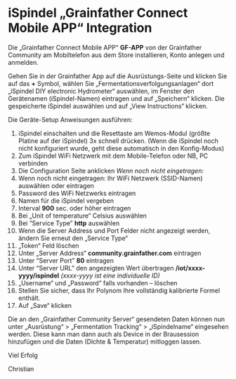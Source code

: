 # iSpindel „Grainfather Connect Mobile APP“ Integration

Die „Grainfather Connect Mobile APP“ **GF-APP** von der Grainfather Community am Mobiltelefon aus dem Store installieren, Konto anlegen und anmelden.

Gehen Sie in der Grainfather App auf die Ausrüstungs-Seite und klicken Sie auf das **+** Symbol, wählen Sie „Fermentationsverfolgungsanlagen“ dort „iSpindel DIY electronic Hydrometer“ auswählen, im Fenster den Gerätenamen (iSpindel-Namen) eintragen und auf „Speichern“ klicken. 
Die gespeicherte iSpindel auswählen und auf „View Instructions“ klicken.

Die Geräte-Setup Anweisungen ausführen:
1.	iSpindel einschalten und die Resettaste am Wemos-Modul (größte Platine auf der iSpindel) 3x schnell drücken. (Wenn die iSpindel noch nicht konfiguriert wurde, geht diese automatisch in den Konfig-Modus)
2.	Zum iSpindel WiFi Netzwerk mit dem Mobile-Telefon oder NB, PC verbinden
3.	Die Configuration Seite anklicken
*Wenn noch nicht eingetragen:*
4.	Wenn noch nicht eingetragen: Ihr WiFi Netzwerk (SSID-Namen) auswählen oder eintragen
5.	Password des WiFi Netzwerks eintragen
6.	Namen für die iSpindel vergeben
7.	Interval **900** sec. oder höher eintragen
8.	Bei „Unit of temperature“ Celsius auswählen
9.	Bei “Service Type” **http** auswählen
10.	 Wenn die Server Address und Port Felder nicht angezeigt werden, ändern Sie erneut den „Service Type“ 
11.	 „Token“ Feld löschen
12.	 Unter „Server Address“ **community.grainfather.com** eintragen
13.	 Unter “Server Port” **80** eintragen
14.	 Unter “Server URL” den angezeigten Wert übertragen **/iot/xxxx-yyyy/ispindel**   *(xxxx-yyyy ist eine individuelle ID)*
15.	 „Username“ und „Password“ falls vorhanden – löschen
16.	 Stellen Sie sicher, dass Ihr Polynom Ihre vollständig kalibrierte Formel enthält.
17.	 Auf „Save“ klicken

Die an den „Grainfather Community Server“ gesendeten Daten können nun unter „Ausrüstung“ > „Fermentation Tracking“ > „iSpindelname“ eingesehen werden.
Diese kann man dann auch als Device in der Brausession hinzufügen und die Daten (Dichte & Temperatur) mitloggen lassen.

Viel Erfolg

Christian
